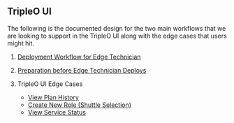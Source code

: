 ## TripleO UI

The following is the documented design for the two main workflows that we are looking to support in the TripleO UI along with the edge cases that users might hit.

1. [Deployment Workflow for Edge Technician](https://lizsurette.github.io/openstack-design/tripleo-ui/1-deployment%20workflow%20for%20edge%20technician/1.deploymentbyjacques)

1. [Preparation before Edge Technician Deploys](https://lizsurette.github.io/openstack-design/tripleo-ui/2-preparation%20before%20edge%20technician%20deploys/preparedeploymentbyexpert)

1. TripleO UI Edge Cases
	- [View Plan History](https://lizsurette.github.io/openstack-design/tripleo-ui/3-tripleo%20ui%20edge%20cases/1.viewplanhistory)
	- [Create New Role (Shuttle Selection)](https://lizsurette.github.io/openstack-design/tripleo-ui/3-tripleo%20ui%20edge%20cases/2.createnewrole)
	- [View Service Status](https://lizsurette.github.io/openstack-design/tripleo-ui/3-tripleo%20ui%20edge%20cases/3.viewservicestatus)
